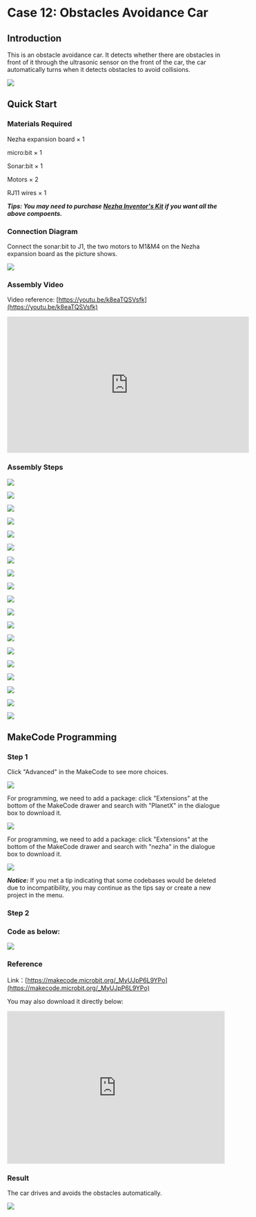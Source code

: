 # Case 12: Obstacles Avoidance Car

## Introduction

This is an obstacle avoidance car. It detects whether there are obstacles in front of it through the ultrasonic sensor on the front of the car, the car automatically turns when it detects obstacles to avoid collisions.

![](./images/case_12_01.png)

## Quick Start



### Materials Required


Nezha expansion board × 1

micro:bit × 1

Sonar:bit × 1

Motors × 2

RJ11 wires × 1

***Tips: You may need to purchase [Nezha Inventor's Kit](https://www.elecfreaks.com/nezha-inventor-s-kit-for-micro-bit-without-micro-bit-board.html) if you want all the above compoents.***

### Connection Diagram 

Connect the sonar:bit to J1, the two motors to M1&M4 on the Nezha expansion board as the picture shows.

![](./images/case_12_04.png)



### Assembly Video


Video reference: [https://youtu.be/k8eaTQSVsfk](https://youtu.be/k8eaTQSVsfk)

<iframe width="560" height="315" src="https://www.youtube.com/embed/k8eaTQSVsfk" frameborder="0" allow="accelerometer; autoplay; clipboard-write; encrypted-media; gyroscope; picture-in-picture" allowfullscreen></iframe>


### Assembly Steps


![](./images/case_step_12_01.png)

![](./images/case_step_12_02.png)

![](./images/case_step_12_03.png)

![](./images/case_step_12_04.png)

![](./images/case_step_12_05.png)

![](./images/case_step_12_06.png)

![](./images/case_step_12_07.png)

![](./images/case_step_12_08.png)

![](./images/case_step_12_09.png)

![](./images/case_step_12_10.png)

![](./images/case_step_12_11.png)

![](./images/case_step_12_12.png)

![](./images/case_step_12_13.png)

![](./images/case_step_12_14.png)

![](./images/case_step_12_15.png)

![](./images/case_step_12_16.png)

![](./images/case_step_12_17.png)

![](./images/case_step_12_18.png)

![](./images/case_step_12_19.png)



## MakeCode Programming



### Step 1

Click "Advanced" in the MakeCode to see more choices.

![](./images/case_01_10.png)

For programming, we need to add a package: click "Extensions" at the bottom of the MakeCode drawer and search with "PlanetX" in the dialogue box to download it. 

![](./images/case_01_11.png)

For programming, we need to add a package: click "Extensions" at the bottom of the MakeCode drawer and search with "nezha" in the dialogue box to download it. 

![](./images/case_03_09.png)

***Notice:*** If you met a tip indicating that some codebases would be deleted due to incompatibility, you may continue as the tips say or create a new project in the menu. 

### Step 2

### Code as below:

![](./images/case_12_15.png)


### Reference
Link：[https://makecode.microbit.org/_MyUJpP6L9YPo](https://makecode.microbit.org/_MyUJpP6L9YPo)

You may also download it directly below:

<div style="position:relative;height:0;padding-bottom:70%;overflow:hidden;"><iframe style="position:absolute;top:0;left:0;width:100%;height:100%;" src="https://makecode.microbit.org/#pub:_MyUJpP6L9YPo" frameborder="0" sandbox="allow-popups allow-forms allow-scripts allow-same-origin"></iframe></div>  


### Result
The car drives and avoids the obstacles automatically. 

![](./images/case-gif-12.gif)

